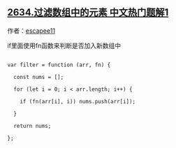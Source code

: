 ## [2634.过滤数组中的元素 中文热门题解1](https://leetcode.cn/problems/filter-elements-from-array/solutions/100000/2634-guo-lu-shu-zu-zhong-de-yuan-su-ifli-3rzj)

作者：[escapee11](https://leetcode.cn/u/escapee11)

if里面使用fn函数来判断是否加入新数组中
```
var filter = function (arr, fn) {
  const nums = [];
  for (let i = 0; i < arr.length; i++) {
    if (fn(arr[i], i)) nums.push(arr[i]);
  }
  return nums;
};
```
